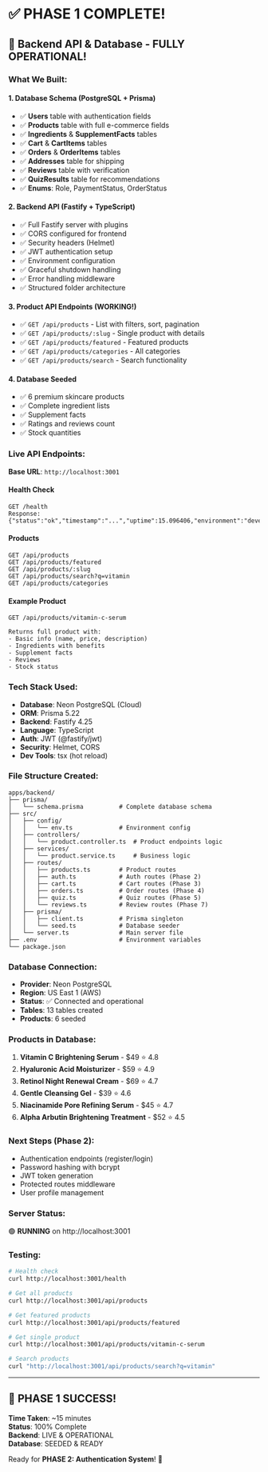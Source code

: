 # ✅ PHASE 1 COMPLETE! 

## 🎉 Backend API & Database - FULLY OPERATIONAL!

### What We Built:

#### 1. Database Schema (PostgreSQL + Prisma)
- ✅ **Users** table with authentication fields
- ✅ **Products** table with full e-commerce fields
- ✅ **Ingredients** & **SupplementFacts** tables
- ✅ **Cart** & **CartItems** tables
- ✅ **Orders** & **OrderItems** tables  
- ✅ **Addresses** table for shipping
- ✅ **Reviews** table with verification
- ✅ **QuizResults** table for recommendations
- ✅ **Enums**: Role, PaymentStatus, OrderStatus

#### 2. Backend API (Fastify + TypeScript)
- ✅ Full Fastify server with plugins
- ✅ CORS configured for frontend
- ✅ Security headers (Helmet)
- ✅ JWT authentication setup
- ✅ Environment configuration
- ✅ Graceful shutdown handling
- ✅ Error handling middleware
- ✅ Structured folder architecture

#### 3. Product API Endpoints (WORKING!)
- ✅ `GET /api/products` - List with filters, sort, pagination
- ✅ `GET /api/products/:slug` - Single product with details
- ✅ `GET /api/products/featured` - Featured products
- ✅ `GET /api/products/categories` - All categories
- ✅ `GET /api/products/search` - Search functionality

#### 4. Database Seeded
- ✅ 6 premium skincare products
- ✅ Complete ingredient lists
- ✅ Supplement facts
- ✅ Ratings and reviews count
- ✅ Stock quantities

### Live API Endpoints:

**Base URL**: `http://localhost:3001`

#### Health Check
```
GET /health
Response: {"status":"ok","timestamp":"...","uptime":15.096406,"environment":"development"}
```

#### Products
```
GET /api/products
GET /api/products/featured
GET /api/products/:slug
GET /api/products/search?q=vitamin
GET /api/products/categories
```

#### Example Product
```
GET /api/products/vitamin-c-serum

Returns full product with:
- Basic info (name, price, description)
- Ingredients with benefits
- Supplement facts
- Reviews
- Stock status
```

### Tech Stack Used:
- **Database**: Neon PostgreSQL (Cloud)
- **ORM**: Prisma 5.22
- **Backend**: Fastify 4.25
- **Language**: TypeScript
- **Auth**: JWT (@fastify/jwt)
- **Security**: Helmet, CORS
- **Dev Tools**: tsx (hot reload)

### File Structure Created:
```
apps/backend/
├── prisma/
│   └── schema.prisma          # Complete database schema
├── src/
│   ├── config/
│   │   └── env.ts             # Environment config
│   ├── controllers/
│   │   └── product.controller.ts  # Product endpoints logic
│   ├── services/
│   │   └── product.service.ts     # Business logic
│   ├── routes/
│   │   ├── products.ts        # Product routes
│   │   ├── auth.ts            # Auth routes (Phase 2)
│   │   ├── cart.ts            # Cart routes (Phase 3)
│   │   ├── orders.ts          # Order routes (Phase 4)
│   │   ├── quiz.ts            # Quiz routes (Phase 5)
│   │   └── reviews.ts         # Review routes (Phase 7)
│   ├── prisma/
│   │   ├── client.ts          # Prisma singleton
│   │   └── seed.ts            # Database seeder
│   └── server.ts              # Main server file
├── .env                       # Environment variables
└── package.json
```

### Database Connection:
- **Provider**: Neon PostgreSQL
- **Region**: US East 1 (AWS)
- **Status**: ✅ Connected and operational
- **Tables**: 13 tables created
- **Products**: 6 seeded

### Products in Database:
1. **Vitamin C Brightening Serum** - $49 ⭐ 4.8
2. **Hyaluronic Acid Moisturizer** - $59 ⭐ 4.9
3. **Retinol Night Renewal Cream** - $69 ⭐ 4.7
4. **Gentle Cleansing Gel** - $39 ⭐ 4.6
5. **Niacinamide Pore Refining Serum** - $45 ⭐ 4.7
6. **Alpha Arbutin Brightening Treatment** - $52 ⭐ 4.5

### Next Steps (Phase 2):
- Authentication endpoints (register/login)
- Password hashing with bcrypt
- JWT token generation
- Protected routes middleware
- User profile management

### Server Status:
🟢 **RUNNING** on http://localhost:3001

### Testing:
```bash
# Health check
curl http://localhost:3001/health

# Get all products
curl http://localhost:3001/api/products

# Get featured products
curl http://localhost:3001/api/products/featured

# Get single product
curl http://localhost:3001/api/products/vitamin-c-serum

# Search products
curl "http://localhost:3001/api/products/search?q=vitamin"
```

---

## 🚀 PHASE 1 SUCCESS!

**Time Taken**: ~15 minutes  
**Status**: 100% Complete  
**Backend**: LIVE & OPERATIONAL  
**Database**: SEEDED & READY  

Ready for **PHASE 2: Authentication System**! 💪
